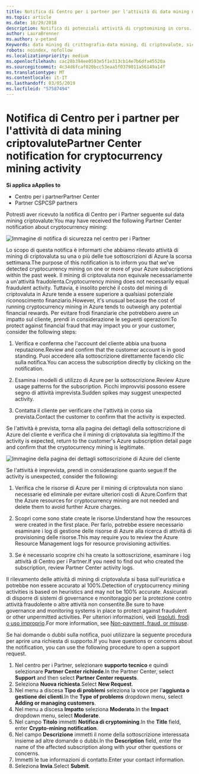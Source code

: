 ```yaml
---
title: Notifica di Centro per i partner per l'attività di data mining di crypto | Centro per i partner
ms.topic: article
ms.date: 10/29/2018
description: Notifica di potenziali attività di cryptomining in corso.
author: LauraBrenner
ms.author: v-petand
Keywords: data mining di crittografia-data mining, di criptovalute, sicurezza
robots: noindex, nofollow
ms.localizationpriority: medium
ms.openlocfilehash: cac28b394ee0593e5f1e313cb14e7b6dfa45520a
ms.sourcegitcommit: 4c34d6fcaf020bcc53eaa5f0379011a56149a14f
ms.translationtype: MT
ms.contentlocale: it-IT
ms.lasthandoff: 03/05/2019
ms.locfileid: "57587494"
---
```

# <a name="partner-center-notification-for-cryptocurrency-mining-activity"></a><span data-ttu-id="bd35f-104">Notifica di Centro per i partner per l'attività di data mining criptovalute</span><span class="sxs-lookup"><span data-stu-id="bd35f-104">Partner Center notification for cryptocurrency mining activity</span></span>

<span data-ttu-id="bd35f-105">**Si applica a**</span><span class="sxs-lookup"><span data-stu-id="bd35f-105">**Applies to**</span></span>

-  <span data-ttu-id="bd35f-106">Centro per i partner</span><span class="sxs-lookup"><span data-stu-id="bd35f-106">Partner Center</span></span>
-  <span data-ttu-id="bd35f-107">Partner CSP</span><span class="sxs-lookup"><span data-stu-id="bd35f-107">CSP partners</span></span>

<span data-ttu-id="bd35f-108">Potresti aver ricevuto la notifica di Centro per i Partner seguente sul data mining criptovalute:</span><span class="sxs-lookup"><span data-stu-id="bd35f-108">You may have received the following Partner Center notification about cryptocurrency mining:</span></span>
 
![Immagine di notifica di sicurezza nel centro per i Partner](images/crypto1.png)

<span data-ttu-id="bd35f-110">Lo scopo di questa notifica è informarti che abbiamo rilevato attività di mining di criptovaluta su una o più delle tue sottoscrizioni di Azure la scorsa settimana.</span><span class="sxs-lookup"><span data-stu-id="bd35f-110">The purpose of this notification is to inform you that we've detected cryptocurrency mining on one or more of your Azure subscriptions within the past week.</span></span> <span data-ttu-id="bd35f-111">Il mining di criptovaluta non equivale necessariamente a un'attività fraudolenta.</span><span class="sxs-lookup"><span data-stu-id="bd35f-111">Cryptocurrency mining does not necessarily equal fraudulent activity.</span></span> <span data-ttu-id="bd35f-112">Tuttavia, è insolito perché il costo del mining di criptovaluta in Azure tende a essere superiore a qualsiasi potenziale riconoscimento finanziario.</span><span class="sxs-lookup"><span data-stu-id="bd35f-112">However, it's unusual because the cost of running cryptocurrency mining in Azure tends to outweigh any potential financial rewards.</span></span> <span data-ttu-id="bd35f-113">Per evitare frodi finanziarie che potrebbero avere un impatto sul cliente, prendi in considerazione le seguenti operazioni:</span><span class="sxs-lookup"><span data-stu-id="bd35f-113">To protect against financial fraud that may impact you or your customer, consider the following steps:</span></span>

1.  <span data-ttu-id="bd35f-114">Verifica e conferma che l'account del cliente abbia una buona reputazione.</span><span class="sxs-lookup"><span data-stu-id="bd35f-114">Review and confirm that the customer account is in good standing.</span></span> <span data-ttu-id="bd35f-115">Puoi accedere alla sottoscrizione direttamente facendo clic sulla notifica.</span><span class="sxs-lookup"><span data-stu-id="bd35f-115">You can access the subscription directly by clicking on the notification.</span></span>

2.  <span data-ttu-id="bd35f-116">Esamina i modelli di utilizzo di Azure per la sottoscrizione.</span><span class="sxs-lookup"><span data-stu-id="bd35f-116">Review Azure usage patterns for the subscription.</span></span> <span data-ttu-id="bd35f-117">Picchi improvvisi possono essere segno di attività imprevista.</span><span class="sxs-lookup"><span data-stu-id="bd35f-117">Sudden spikes may suggest unexpected activity.</span></span>

3.  <span data-ttu-id="bd35f-118">Contatta il cliente per verificare che l'attività in corso sia prevista.</span><span class="sxs-lookup"><span data-stu-id="bd35f-118">Contact the customer to confirm that the activity is expected.</span></span>

<span data-ttu-id="bd35f-119">Se l'attività è prevista, torna alla pagina dei dettagli della sottoscrizione di Azure del cliente e verifica che il mining di criptovaluta sia legittimo.</span><span class="sxs-lookup"><span data-stu-id="bd35f-119">If the activity is expected, return to the customer's Azure subscription detail page and confirm that the cryptocurrency mining is legitimate.</span></span> 


![Immagine della pagina dei dettagli sottoscrizione di Azure del cliente](images/crypto2.png)

<span data-ttu-id="bd35f-121">Se l'attività è imprevista, prendi in considerazione quanto segue:</span><span class="sxs-lookup"><span data-stu-id="bd35f-121">If the activity is unexpected, consider the following:</span></span>

1.  <span data-ttu-id="bd35f-122">Verifica che le risorse di Azure per il mining di criptovaluta non siano necessarie ed eliminale per evitare ulteriori costi di Azure.</span><span class="sxs-lookup"><span data-stu-id="bd35f-122">Confirm that the Azure resources for cryptocurrency mining are not needed and delete them to avoid further Azure charges.</span></span>

2.  <span data-ttu-id="bd35f-123">Scopri come sono state create le risorse.</span><span class="sxs-lookup"><span data-stu-id="bd35f-123">Understand how the resources were created in the first place.</span></span> <span data-ttu-id="bd35f-124">Per farlo, potrebbe essere necessario esaminare i log di gestione delle risorse di Azure alla ricerca di attività di provisioning delle risorse.</span><span class="sxs-lookup"><span data-stu-id="bd35f-124">This may require you to review the Azure Resource Management logs for resource provisioning activities.</span></span>

3.  <span data-ttu-id="bd35f-125">Se è necessario scoprire chi ha creato la sottoscrizione, esaminare i log attività di Centro per i Partner.</span><span class="sxs-lookup"><span data-stu-id="bd35f-125">If you need to find out who created the subscription, review Partner Center activity logs.</span></span>

<span data-ttu-id="bd35f-126">Il rilevamento delle attività di mining di criptovaluta si basa sull'euristica e potrebbe non essere accurato al 100%.</span><span class="sxs-lookup"><span data-stu-id="bd35f-126">Detection of cryptocurrency mining activities is based on heuristics and may not be 100% accurate.</span></span> <span data-ttu-id="bd35f-127">Assicurati di disporre di sistemi di governance e monitoraggio per la protezione contro attività fraudolente o altre attività non consentite.</span><span class="sxs-lookup"><span data-stu-id="bd35f-127">Be sure to have governance and monitoring systems in place to protect against fraudulent or other unpermitted activities.</span></span> <span data-ttu-id="bd35f-128">Per ulteriori informazioni, vedi [Insoluti, frodi o uso improprio](https://docs.microsoft.com/partner-center/non-payment--fraud--or-misuse).</span><span class="sxs-lookup"><span data-stu-id="bd35f-128">For more information, see [Non-payment, fraud, or misuse](https://docs.microsoft.com/partner-center/non-payment--fraud--or-misuse).</span></span>

<span data-ttu-id="bd35f-129">Se hai domande o dubbi sulla notifica, puoi utilizzare la seguente procedura per aprire una richiesta di supporto.</span><span class="sxs-lookup"><span data-stu-id="bd35f-129">If you have questions or concerns about the notification, you can use the following procedure to open a support request.</span></span>

1.  <span data-ttu-id="bd35f-130">Nel centro per i Partner, selezionare **supporto tecnico** e quindi selezionare **Partner Center richiede**.</span><span class="sxs-lookup"><span data-stu-id="bd35f-130">In the Partner Center, select **Support** and then select **Partner Center requests**.</span></span>
3.  <span data-ttu-id="bd35f-131">Seleziona **Nuova richiesta**.</span><span class="sxs-lookup"><span data-stu-id="bd35f-131">Select **New Request**.</span></span> 
4.  <span data-ttu-id="bd35f-132">Nel menu a discesa **Tipo di problemi** seleziona la voce per l'**aggiunta o gestione dei clienti**.</span><span class="sxs-lookup"><span data-stu-id="bd35f-132">In the **Type of problems** dropdown menu, select **Adding or managing customers**.</span></span>
5.  <span data-ttu-id="bd35f-133">Nel menu a discesa **Impatto** seleziona **Moderato**.</span><span class="sxs-lookup"><span data-stu-id="bd35f-133">In the **Impact** dropdown menu, select **Moderate**.</span></span>
6.  <span data-ttu-id="bd35f-134">Nel campo **Titolo** immetti **Notifica di cryptomining**.</span><span class="sxs-lookup"><span data-stu-id="bd35f-134">In the **Title** field, enter **Crypto-mining notification**.</span></span>
7.  <span data-ttu-id="bd35f-135">Nel campo **Descrizione** immetti il nome della sottoscrizione interessata insieme ad altre domande o dubbi.</span><span class="sxs-lookup"><span data-stu-id="bd35f-135">In the **Description** field, enter the name of the affected subscription along with your other questions or concerns.</span></span> 
8.  <span data-ttu-id="bd35f-136">Immetti le tue informazioni di contatto.</span><span class="sxs-lookup"><span data-stu-id="bd35f-136">Enter your contact information.</span></span>
9.  <span data-ttu-id="bd35f-137">Seleziona **Invia**.</span><span class="sxs-lookup"><span data-stu-id="bd35f-137">Select **Submit**.</span></span>



